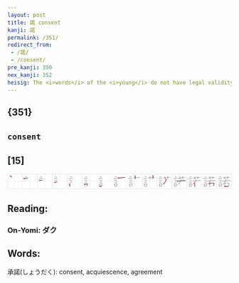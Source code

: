 ```yaml
---
layout: post
title: 諾 consent
kanji: 諾
permalink: /351/
redirect_from:
 - /諾/
 - /consent/
pre_kanji: 350
nex_kanji: 352
heisig: The <i>words</i> of the <i>young</i> do not have legal validity unless backed up by "parental <b>consent</b>."
---
```


## {351}

## `consent`

## [15]

<div class="stroke"><img src="../images/E8ABBE.png" /></div>

## Reading:

### On-Yomi: ダク

## Words:

承諾(しょうだく): consent, acquiescence, agreement
